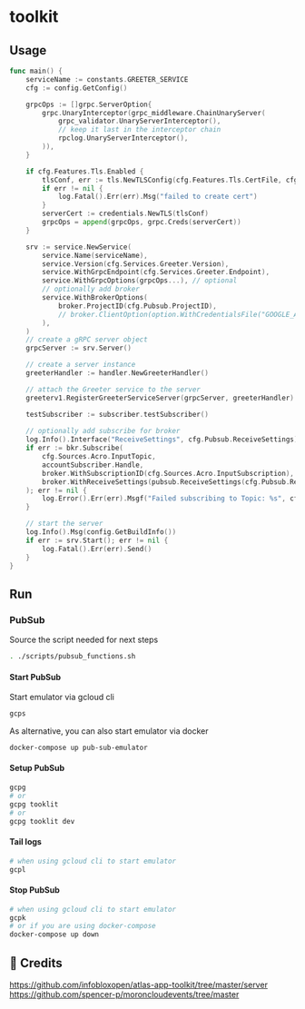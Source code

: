 # toolkit

## Usage

```go
func main() {
	serviceName := constants.GREETER_SERVICE
	cfg := config.GetConfig()

	grpcOps := []grpc.ServerOption{
		grpc.UnaryInterceptor(grpc_middleware.ChainUnaryServer(
			grpc_validator.UnaryServerInterceptor(),
			// keep it last in the interceptor chain
			rpclog.UnaryServerInterceptor(),
		)),
	}

	if cfg.Features.Tls.Enabled {
		tlsConf, err := tls.NewTLSConfig(cfg.Features.Tls.CertFile, cfg.Features.Tls.KeyFile, cfg.Features.Tls.CaFile, cfg.Features.Tls.ServerName, cfg.Features.Tls.Password)
		if err != nil {
			log.Fatal().Err(err).Msg("failed to create cert")
		}
		serverCert := credentials.NewTLS(tlsConf)
		grpcOps = append(grpcOps, grpc.Creds(serverCert))
	}

	srv := service.NewService(
		service.Name(serviceName),
		service.Version(cfg.Services.Greeter.Version),
		service.WithGrpcEndpoint(cfg.Services.Greeter.Endpoint),
		service.WithGrpcOptions(grpcOps...), // optional
        // optionally add broker
		service.WithBrokerOptions(
			broker.ProjectID(cfg.Pubsub.ProjectID),
			// broker.ClientOption(option.WithCredentialsFile("GOOGLE_APPLICATION_CREDENTIALS_FILE_PATH")),
		),
	)
	// create a gRPC server object
	grpcServer := srv.Server()

	// create a server instance
	greeterHandler := handler.NewGreeterHandler()

	// attach the Greeter service to the server
	greeterv1.RegisterGreeterServiceServer(grpcServer, greeterHandler)

    testSubscriber := subscriber.testSubscriber()
    
    // optionally add subscribe for broker
	log.Info().Interface("ReceiveSettings", cfg.Pubsub.ReceiveSettings).Send()
	if err := bkr.Subscribe(
		cfg.Sources.Acro.InputTopic,
		accountSubscriber.Handle,
		broker.WithSubscriptionID(cfg.Sources.Acro.InputSubscription),
		broker.WithReceiveSettings(pubsub.ReceiveSettings(cfg.Pubsub.ReceiveSettings)),
	); err != nil {
		log.Error().Err(err).Msgf("Failed subscribing to Topic: %s", cfg.Sources.Acro.InputTopic)
	}

	// start the server
	log.Info().Msg(config.GetBuildInfo())
	if err := srv.Start(); err != nil {
		log.Fatal().Err(err).Send()
	}
}
```

## Run 

### PubSub

Source the script needed for next steps

```bash
. ./scripts/pubsub_functions.sh
```

#### Start PubSub

Start emulator via gcloud cli

```bash
gcps
```

As alternative, you can also start emulator via docker

```bash
docker-compose up pub-sub-emulator
```

#### Setup PubSub

```bash
gcpg
# or 
gcpg tooklit
# or 
gcpg tooklit dev
```

#### Tail logs

```bash
# when using gcloud cli to start emulator
gcpl
```

#### Stop PubSub

```bash
# when using gcloud cli to start emulator
gcpk
# or if you are using docker-compose
docker-compose up down
```

## 🔗 Credits
https://github.com/infobloxopen/atlas-app-toolkit/tree/master/server
https://github.com/spencer-p/moroncloudevents/tree/master
